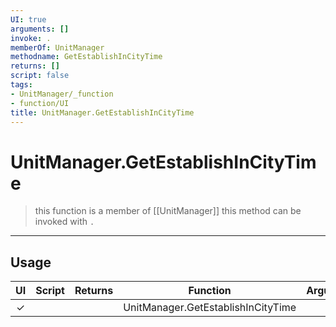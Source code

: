 ```yaml
---
UI: true
arguments: []
invoke: .
memberOf: UnitManager
methodname: GetEstablishInCityTime
returns: []
script: false
tags:
- UnitManager/_function
- function/UI
title: UnitManager.GetEstablishInCityTime
---
```

# UnitManager.GetEstablishInCityTime
> this function is a member of [[UnitManager]]
> this method can be invoked with `.`
-----
## Usage
|  UI | Script | Returns | Function | Arguments |
|:---:|:------:|-------:|:--------:|:---------|
|✓| ||UnitManager.GetEstablishInCityTime||
